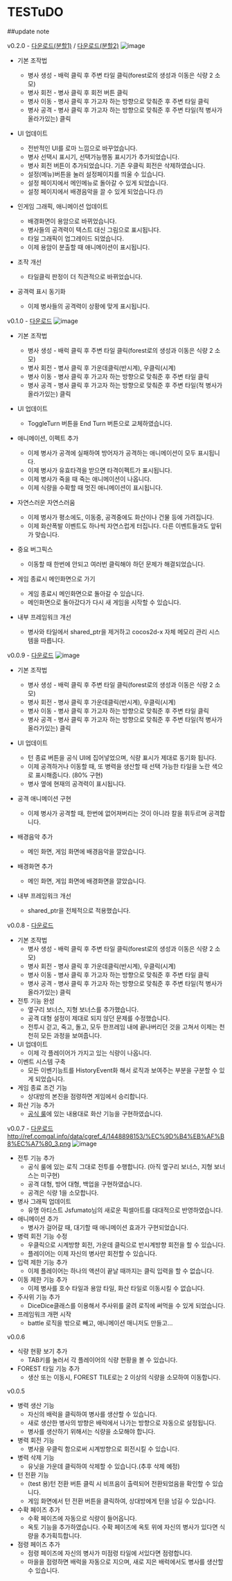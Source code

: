 # TESTuDO
##update note

v0.2.0 - [다운로드(분할1)](http://ref.comgal.info/data/cgref_4/v0.0.2.zip "다운로드") / [다운로드(분할2)](http://ref.comgal.info/data/cgref_4/v0.0.2.z01 "다운로드")
![image](http://ref.comgal.info/data/cgref_4/%EC%9D%B4%EB%AF%B8%EC%A7%80_17.png)

* 기본 조작법
    + 병사 생성 - 배럭 클릭 후 주변 타일 클릭(forest로의 생성과 이동은 식량 2 소모)
    + 병사 회전 - 병사 클릭 후 회전 버튼 클릭
    + 병사 이동 - 병사 클릭 후 가고자 하는 방향으로 맞춰준 후 주변 타일 클릭
    + 병사 공격 - 병사 클릭 후 가고자 하는 방향으로 맞춰준 후 주변 타일(적 병사가 올라가있는) 클릭

* UI 업데이트
    + 전반적인 UI를 로마 느낌으로 바꾸었습니다.
    + 병사 선택시 표시기, 선택가능행동 표시기가 추가되었습니다.
    + 병사 회전 버튼이 추가되었습니다. 기존 우클릭 회전은 삭제하였습니다.
    + 설정(메뉴)버튼을 눌러 설정페이지를 띄울 수 있습니다.
    + 설정 페이지에서 메인메뉴로 돌아갈 수 있게 되었습니다.
    + 설정 페이지에서 배경음악을 끌 수 있게 되었습니다.(!)
* 인게임 그래픽, 애니메이션 업데이트
    + 배경화면이 용암으로 바뀌었습니다.
    + 병사들의 공격력이 텍스트 대신 그림으로 표시됩니다.
    + 타일 그래픽이 업그레이드 되었습니다.
    + 이제 용암이 분출할 때 애니메이션이 표시됩니다.
* 조작 개선
    + 타일클릭 판정이 더 직관적으로 바뀌었습니다.
* 공격력 표시 동기화
    + 이제 병사들의 공격력이 상황에 맞게 표시됩니다.


v0.1.0 - [다운로드](http://me2.do/GIcd2ycg "다운로드")
![image](http://ref.comgal.info/data/cgref_4/1449499247/%EC%9D%B4%EB%AF%B8%EC%A7%80_1.png)

* 기본 조작법
    + 병사 생성 - 배럭 클릭 후 주변 타일 클릭(forest로의 생성과 이동은 식량 2 소모)
    + 병사 회전 - 병사 클릭 후 가운데클릭(반시계), 우클릭(시계)
    + 병사 이동 - 병사 클릭 후 가고자 하는 방향으로 맞춰준 후 주변 타일 클릭
    + 병사 공격 - 병사 클릭 후 가고자 하는 방향으로 맞춰준 후 주변 타일(적 병사가 올라가있는) 클릭

* UI 업데이트
    + ToggleTurn 버튼을 End Turn 버튼으로 교체하였습니다.
* 애니메이션, 이펙트 추가
    + 이제 병사가 공격에 실패하여 방어자가 공격하는 애니메이션이 모두 표시됩니다.
    + 이제 병사가 유효타격을 받으면 타격이펙트가 표시됩니다.
    + 이제 병사가 죽을 때 죽는 애니메이션이 나옵니다.
    + 이제 식량을 수확할 때 멋진 애니메이션이 표시됩니다.
* 자연스러운 자연스러움
    + 이제 병사가 평소에도, 이동중, 공격중에도 화산이나 건물 등에 가려집니다.
    + 이제 화산폭발 이벤트도 하나씩 자연스럽게 터집니다. 다른 이벤트들과도 앞뒤가 맞습니다.
* 중요 버그픽스
    + 이동할 때 한번에 안되고 여러번 클릭해야 하던 문제가 해결되었습니다.
* 게임 종료시 메인화면으로 가기
    + 게임 종료시 메인화면으로 돌아갈 수 있습니다.
    + 메인화면으로 돌아갔다가 다시 새 게임을 시작할 수 있습니다.
* 내부 프레임워크 개선
    + 병사와 타일에서 shared_ptr을 제거하고 cocos2d-x 자체 메모리 관리 시스템을 따릅니다.

v0.0.9 - [다운로드](http://me2.do/xHqaB2sj "다운로드")
![image](http://ref.comgal.info/data/cgref_4/1448898153/%EC%9D%B4%EB%AF%B8%EC%A7%80_3.png)

* 기본 조작법
    + 병사 생성 - 배럭 클릭 후 주변 타일 클릭(forest로의 생성과 이동은 식량 2 소모)
    + 병사 회전 - 병사 클릭 후 가운데클릭(반시계), 우클릭(시계)
    + 병사 이동 - 병사 클릭 후 가고자 하는 방향으로 맞춰준 후 주변 타일 클릭
    + 병사 공격 - 병사 클릭 후 가고자 하는 방향으로 맞춰준 후 주변 타일(적 병사가 올라가있는) 클릭

* UI 업데이트
    + 턴 종료 버튼을 공식 UI에 집어넣었으며, 식량 표시가 제대로 동기화 됩니다.
    + 이제 공격하거나 이동할 때, 또 병력을 생산할 때 선택 가능한 타일을 노란 색으로 표시해줍니다. (80% 구현)
    + 병사 옆에 현재의 공격력이 표시됩니다.
* 공격 애니메이션 구현
    + 이제 병사가 공격할 때, 한번에 없어져버리는 것이 아니라 칼을 휘두르며 공격합니다.
* 배경음악 추가
    + 메인 화면, 게임 화면에 배경음악을 깔았습니다.
* 배경화면 추가
    + 메인 화면, 게임 화면에 배경화면을 깔았습니다.
* 내부 프레임워크 개선
    + shared_ptr을 전체적으로 적용했습니다.

v0.0.8 - [다운로드](http://me2.do/FIvMeVL7 "다운로드")

* 기본 조작법
    + 병사 생성 - 배럭 클릭 후 주변 타일 클릭(forest로의 생성과 이동은 식량 2 소모)
    + 병사 회전 - 병사 클릭 후 가운데클릭(반시계), 우클릭(시계)
    + 병사 이동 - 병사 클릭 후 가고자 하는 방향으로 맞춰준 후 주변 타일 클릭
    + 병사 공격 - 병사 클릭 후 가고자 하는 방향으로 맞춰준 후 주변 타일(적 병사가 올라가있는) 클릭
* 전투 기능 완성
    + 옆구리 보너스, 지형 보너스를 추가했습니다.
    + 공격 대형 설정이 제대로 되지 않던 문제를 수정했습니다.
    + 전투시 걷고, 죽고, 돌고, 모두 한프레임 내에 끝나버리던 것을 고쳐서 이제는 천천히 모든 과정을 보여줍니다.
* UI 업데이트
    + 이제 각 플레이어가 가지고 있는 식량이 나옵니다.
* 이벤트 시스템 구축
    + 모든 이벤기능트를 HistoryEvent화 해서 로직과 보여주는 부분을 구분할 수 있게 되었습니다.
* 게임 종료 조건 기능 
    + 상대방의 본진을 점령하면 게임에서 승리합니다.
* 화산 기능 추가
    + [공식 룰](https://github.com/atgchan/2015_GaeKyungPu/wiki/2015.10.21-2%EC%B0%A8-%EA%B0%9C%EC%A0%95-%EA%B3%B5%EC%8B%9D-%EA%B2%8C%EC%9E%84-%EB%A3%B0#%ED%99%94%EC%82%B0-%ED%8F%AD%EB%B0%9C "공식 룰")에 있는 내용대로 화산 기능을 구현하였습니다.


v0.0.7 - [다운로드](http://me2.do/G3b74uOs "다운로드")
http://ref.comgal.info/data/cgref_4/1448898153/%EC%9D%B4%EB%AF%B8%EC%A7%80_3.png
![image](http://ref.comgal.info/data/cgref_4/1447699508/%EC%9D%B4%EB%AF%B8%EC%A7%80_1.png)

* 전투 기능 추가
    + 공식 룰에 있는 로직 그대로 전투를 수행합니다. (아직 옆구리 보너스, 지형 보너스는 미구현)
    + 공격 대형, 방어 대형, 백업을 구현하였습니다.
    + 공격은 식량 1을 소모합니다.
* 병사 그래픽 업데이트
    + 유명 아티스트 Jsfumato님의 새로운 픽셀아트를 대대적으로 반영하였습니다.
* 애니메이션 추가
    + 병사가 걸어갈 때, 대기할 때 애니메이션 효과가 구현되었습니다.
* 병력 회전 기능 수정
    + 우클릭으로 시계방향 회전, 가운데 클릭으로 반시계방향 회전을 할 수 있습니다.
    + 플레이어는 이제 자신의 병사만 회전할 수 있습니다.
* 입력 제한 기능 추가
    + 이제 플레이어는 하나의 액션이 끝날 때까지는 클릭 입력을 할 수 없습니다.
* 이동 제한 기능 추가
    + 이제 병사를 호수 타일과 용암 타일, 화산 타일로 이동시킬 수 없습니다.
* 주사위 기능 추가
   + DiceDice클래스를 이용해서 주사위를 굴려 로직에 써먹을 수 있게 되었습니다.
* 프레임워크 개편 시작
    + battle 로직을 밖으로 빼고, 애니메이션 매니저도 만들고...


v0.0.6

* 식량 현황 보기 추가
    + TAB키를 눌러서 각 플레이어의 식량 현황을 볼 수 있습니다.
* FOREST 타일 기능 추가
    + 생산 또는 이동시, FOREST TILE로는 2 이상의 식량을 소모하여 이동합니다.
    
v0.0.5

* 병력 생산 기능
    + 자신의 배럭을 클릭하여 병사를 생산할 수 있습니다.
    + 새로 생산한 병사의 방향은 배럭에서 나가는 방향으로 자동으로 설정됩니다.
    + 병사를 생산하기 위해서는 식량을 소모해야 합니다.
* 병력 회전 기능
    + 병사을 우클릭 함으로써 시계방향으로 회전시킬 수 있습니다.
* 병력 삭제 기능
    + 유닛을 가운데 클릭하여 삭제할 수 있습니다.(추후 삭제 예정)
* 턴 전환 기능
    + (test 용)턴 전환 버튼 클릭 시 비프음이 출력되어 전환되었음을 확인할 수 있습니다.
    + 게임 화면에서 턴 전환 버튼을 클릭하여, 상대방에게 턴을 넘길 수 있습니다.
* 수확 페이즈 추가
    + 수확 페이즈에 자동으로 식량이 들어옵니다.
    + 옥토 기능을 추가하였습니다. 수확 페이즈에 옥토 위에 자신의 병사가 있다면 식량을 추가획득합니다.
* 점령 페이즈 추가
    + 점령 페이즈에 자신의 병사가 미점령 타일에 서있다면 점령합니다.
    + 마을을 점령하면 배럭을 자동으로 지으며, 새로 지은 배럭에서도 병사를 생산할 수 있습니다.
